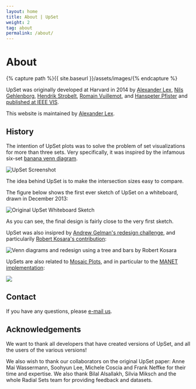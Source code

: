 ```yaml
---
layout: home
title: About | UpSet
weight: 2
tag: about
permalink: /about/
---
```


# About

{% capture path %}{{ site.baseurl }}/assets/images/{% endcapture %}

UpSet was originally developed at Harvard in 2014 by [Alexander Lex](http://alexander-lex.net), [Nils Gehlenborg](http://gehlenborglab.org/), [Hendrik Strobelt](http://hendrik.strobelt.com/), [Romain Vuillemot](https://romain.vuillemot.net/), and [Hanspeter Pfister](https://vcg.seas.harvard.edu/people/hanspeter-pfister) and [published at IEEE VIS](https://vdl.sci.utah.edu/publications/2014_infovis_upset/). 


This website is maintained by [Alexander Lex](http://alexander-lex.net). 

## History

The intention of UpSet plots was to solve the problem of set visualizations for more than three sets. Very specifically, it was inspired by the infamous six-set [banana venn diagram](https://www.nature.com/nature/journal/v488/n7410/full/nature11241.html).

![UpSet Screenshot]({{path}}/banana.png)

The idea behind UpSet is to make the intersection sizes easy to compare. 

The figure below shows the first ever sketch of UpSet on a whiteboard, drawn in December 2013: 

![Original UpSet Whiteboard Sketch]({{path}}/upset_whiteboard.jpg)

As you can see, the final design is fairly close to the very first sketch.

UpSet was also insipred by [Andrew Gelman's redesign challenge](https://statmodeling.stat.columbia.edu/2007/09/25/redoing_venn_di/), and particularily [Robert Kosara's contribution](https://eagereyes.org/criticism/autism-diagnosis-accuracy):

![Venn diagrams and redesign using a tree and bars by Robert Kosara]({{path}}/autism-redesign.png)

UpSets are also related to [Mosaic Plots](https://en.wikipedia.org/wiki/Mosaic_plot), and in particular to the [MANET implementation](http://www.rosuda.org/MANET/):

![]({{path}}/manet_mosaic.png)


## Contact

If you have any questions, please [e-mail us](mailto:alex@sci.utah.edu). 

## Acknowledgements

We want to thank all developers that have created versions of UpSet, and all the users of the various versions!

We also wish to thank our collaborators on the original UpSet paper: Anne Mai Wassermann, Soohyun Lee, Michele Coscia and Frank Neffke for their time and expertise. We also thank Bilal Alsallakh, Silvia Miksch and the whole Radial Sets team for providing feedback and datasets.





